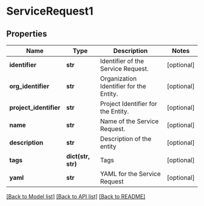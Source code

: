 # ServiceRequest1

## Properties
Name | Type | Description | Notes
------------ | ------------- | ------------- | -------------
**identifier** | **str** | Identifier of the Service Request. | [optional] 
**org_identifier** | **str** | Organization Identifier for the Entity. | [optional] 
**project_identifier** | **str** | Project Identifier for the Entity. | [optional] 
**name** | **str** | Name of the Service Request. | [optional] 
**description** | **str** | Description of the entity | [optional] 
**tags** | **dict(str, str)** | Tags | [optional] 
**yaml** | **str** | YAML for the Service Request | [optional] 

[[Back to Model list]](../README.md#documentation-for-models) [[Back to API list]](../README.md#documentation-for-api-endpoints) [[Back to README]](../README.md)

